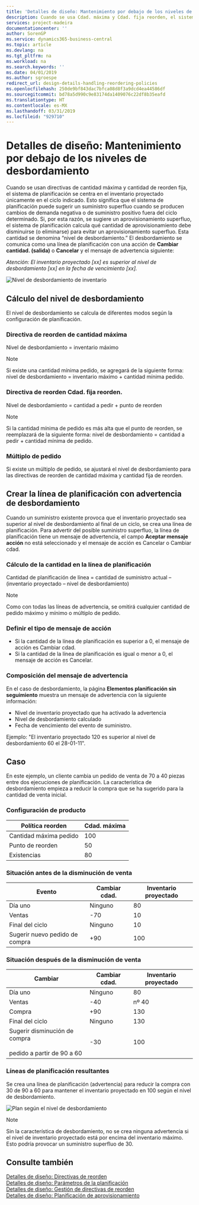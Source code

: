 ```yaml
---
title: 'Detalles de diseño: Mantenimiento por debajo de los niveles de desbordamiento | Documentos de Microsoft'
description: Cuando se usa Cdad. máxima y Cdad. fija reorden, el sistema de planificación se centra en el inventario proyectado únicamente en el ciclo indicado. Esto significa que el sistema de planificación puede sugerir un suministro superfluo cuando se producen cambios de demanda negativa o de suministro positivo fuera del ciclo determinado.
services: project-madeira
documentationcenter: ''
author: SorenGP
ms.service: dynamics365-business-central
ms.topic: article
ms.devlang: na
ms.tgt_pltfrm: na
ms.workload: na
ms.search.keywords: ''
ms.date: 04/01/2019
ms.author: sgroespe
redirect_url: design-details-handling-reordering-policies
ms.openlocfilehash: 250de9bf843dac7bfca08d8f3a9dcd4ea44586df
ms.sourcegitcommit: bd78a5d990c9e83174da1409076c22df8b35eafd
ms.translationtype: HT
ms.contentlocale: es-MX
ms.lasthandoff: 03/31/2019
ms.locfileid: "929710"
---
```

# <a name="design-details-staying-under-the-overflow-level"></a>Detalles de diseño: Mantenimiento por debajo de los niveles de desbordamiento
Cuando se usan directivas de cantidad máxima y cantidad de reorden fija, el sistema de planificación se centra en el inventario proyectado únicamente en el ciclo indicado. Esto significa que el sistema de planificación puede sugerir un suministro superfluo cuando se producen cambios de demanda negativa o de suministro positivo fuera del ciclo determinado. Si, por esta razón, se sugiere un aprovisionamiento superfluo, el sistema de planificación calcula qué cantidad de aprovisionamiento debe disminuirse (o eliminarse) para evitar un aprovisionamiento superfluo. Esta cantidad se denomina “nivel de desbordamiento.” El desbordamiento se comunica como una línea de planificación con una acción de **Cambiar cantidad. (salida)** o **Cancelar** y el mensaje de advertencia siguiente:  

*Atención: El inventario proyectado [xx] es superior al nivel de desbordamiento [xx] en la fecha de vencimiento [xx].*  

![Nivel de desbordamiento de inventario](media/supplyplanning_2_overflow1_new.png "Nivel de desbordamiento de inventario")  

##  <a name="calculating-the-overflow-level"></a>Cálculo del nivel de desbordamiento  
El nivel de desbordamiento se calcula de diferentes modos según la configuración de planificación.  

### <a name="maximum-qty-reordering-policy"></a>Directiva de reorden de cantidad máxima  
Nivel de desbordamiento = inventario máximo  

> [!NOTE]  
>  Si existe una cantidad mínima pedido, se agregará de la siguiente forma: nivel de desbordamiento = inventario máximo + cantidad mínima pedido.  

### <a name="fixed-reorder-qty-reordering-policy"></a>Directiva de reorden Cdad. fija reorden.  
Nivel de desbordamiento = cantidad a pedir + punto de reorden  

> [!NOTE]  
>  Si la cantidad mínima de pedido es más alta que el punto de reorden, se reemplazará de la siguiente forma: nivel de desbordamiento = cantidad a pedir + cantidad mínima de pedido.  

### <a name="order-multiple"></a>Múltiplo de pedido  
Si existe un múltiplo de pedido, se ajustará el nivel de desbordamiento para las directivas de reorden de cantidad máxima y cantidad fija de reorden.  

##  <a name="creating-the-planning-line-with-overflow-warning"></a>Crear la línea de planificación con advertencia de desbordamiento  
Cuando un suministro existente provoca que el inventario proyectado sea superior al nivel de desbordamiento al final de un ciclo, se crea una línea de planificación. Para advertir del posible suministro superfluo, la línea de planificación tiene un mensaje de advertencia, el campo **Aceptar mensaje acción** no está seleccionado y el mensaje de acción es Cancelar o Cambiar cdad.  

### <a name="calculating-the-planning-line-quantity"></a>Cálculo de la cantidad en la línea de planificación  
Cantidad de planificación de línea = cantidad de suministro actual – (inventario proyectado – nivel de desbordamiento)  

> [!NOTE]  
>  Como con todas las líneas de advertencia, se omitirá cualquier cantidad de pedido máximo y mínimo o múltiplo de pedido.  

### <a name="defining-the-action-message-type"></a>Definir el tipo de mensaje de acción  

-   Si la cantidad de la línea de planificación es superior a 0, el mensaje de acción es Cambiar cdad.  
-   Si la cantidad de la línea de planificación es igual o menor a 0, el mensaje de acción es Cancelar.  

### <a name="composing-the-warning-message"></a>Composición del mensaje de advertencia  
En el caso de desbordamiento, la página **Elementos planificación sin seguimiento** muestra un mensaje de advertencia con la siguiente información:  

-   Nivel de inventario proyectado que ha activado la advertencia  
-   Nivel de desbordamiento calculado  
-   Fecha de vencimiento del evento de suministro.  

Ejemplo: "El inventario proyectado 120 es superior al nivel de desbordamiento 60 el 28-01-11".  

## <a name="scenario"></a>Caso  
En este ejemplo, un cliente cambia un pedido de venta de 70 a 40 piezas entre dos ejecuciones de planificación. La característica de desbordamiento empieza a reducir la compra que se ha sugerido para la cantidad de venta inicial.  

### <a name="item-setup"></a>Configuración de producto  

|Política reorden|Cdad. máxima|  
|-----------------------|------------------|  
|Cantidad máxima pedido|100|  
|Punto de reorden|50|  
|Existencias|80|  

### <a name="situation-before-sales-decrease"></a>Situación antes de la disminución de venta  

|Evento|Cambiar cdad.|Inventario proyectado|  
|-----------|-----------------|-------------------------|  
|Día uno|Ninguno|80|  
|Ventas|-70|10|  
|Final del ciclo|Ninguno|10|  
|Sugerir nuevo pedido de compra|+90|100|  

### <a name="situation-after-sales-decrease"></a>Situación después de la disminución de venta  

|Cambiar|Cambiar cdad.|Inventario proyectado|  
|------------|-----------------|-------------------------|  
|Día uno|Ninguno|80|  
|Ventas|-40|nº 40|  
|Compra|+90|130|  
|Final del ciclo|Ninguno|130|  
|Sugerir disminución de compra<br /><br /> pedido a partir de 90 a 60|-30|100|  

### <a name="resulting-planning-lines"></a>Líneas de planificación resultantes  
 Se crea una línea de planificación (advertencia) para reducir la compra con 30 de 90 a 60 para mantener el inventario proyectado en 100 según el nivel de desbordamiento.  

![Plan según el nivel de desbordamiento](media/nav_app_supply_planning_2_overflow2.png "Plan según el nivel de desbordamiento")  

> [!NOTE]  
>  Sin la característica de desbordamiento, no se crea ninguna advertencia si el nivel de inventario proyectado está por encima del inventario máximo. Esto podría provocar un suministro superfluo de 30.  

## <a name="see-also"></a>Consulte también  
[Detalles de diseño: Directivas de reorden](design-details-reordering-policies.md)   
[Detalles de diseño: Parámetros de la planificación](design-details-planning-parameters.md)   
[Detalles de diseño: Gestión de directivas de reorden](design-details-handling-reordering-policies.md)   
[Detalles de diseño: Planificación de aprovisionamiento](design-details-supply-planning.md)
